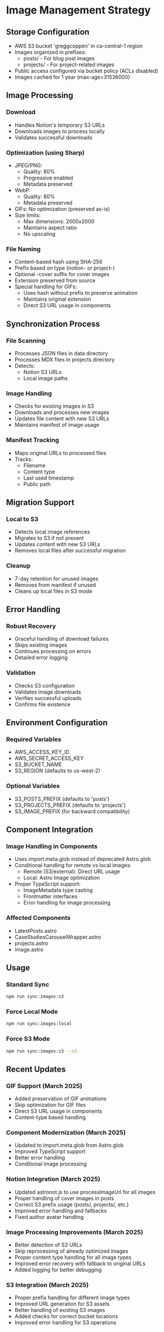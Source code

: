 # Image Management Strategy

## Storage Configuration

- AWS S3 bucket 'greggcoppen' in ca-central-1 region
- Images organized in prefixes:
  - posts/ - For blog post images
  - projects/ - For project-related images
- Public access configured via bucket policy (ACLs disabled)
- Images cached for 1 year (max-age=31536000)

## Image Processing

### Download
- Handles Notion's temporary S3 URLs
- Downloads images to process locally
- Validates successful downloads

### Optimization (using Sharp)
- JPEG/PNG: 
  - Quality: 80%
  - Progressive enabled
  - Metadata preserved
- WebP:
  - Quality: 80%
  - Metadata preserved
- GIFs: No optimization (preserved as-is)
- Size limits:
  - Max dimensions: 2000x2000
  - Maintains aspect ratio
  - No upscaling

### File Naming
- Content-based hash using SHA-256
- Prefix based on type (notion- or project-)
- Optional -cover suffix for cover images
- Extension preserved from source
- Special handling for GIFs:
  - Uses hash without prefix to preserve animation
  - Maintains original extension
  - Direct S3 URL usage in components

## Synchronization Process

### File Scanning
- Processes JSON files in data directory
- Processes MDX files in projects directory
- Detects:
  - Notion S3 URLs
  - Local image paths

### Image Handling
- Checks for existing images in S3
- Downloads and processes new images
- Updates file content with new S3 URLs
- Maintains manifest of image usage

### Manifest Tracking
- Maps original URLs to processed files
- Tracks:
  - Filename
  - Content type
  - Last used timestamp
  - Public path

## Migration Support

### Local to S3
- Detects local image references
- Migrates to S3 if not present
- Updates content with new S3 URLs
- Removes local files after successful migration

### Cleanup
- 7-day retention for unused images
- Removes from manifest if unused
- Cleans up local files in S3 mode

## Error Handling

### Robust Recovery
- Graceful handling of download failures
- Skips existing images
- Continues processing on errors
- Detailed error logging

### Validation
- Checks S3 configuration
- Validates image downloads
- Verifies successful uploads
- Confirms file existence

## Environment Configuration

### Required Variables
- AWS_ACCESS_KEY_ID
- AWS_SECRET_ACCESS_KEY
- S3_BUCKET_NAME
- S3_REGION (defaults to us-west-2)

### Optional Variables
- S3_POSTS_PREFIX (defaults to 'posts')
- S3_PROJECTS_PREFIX (defaults to 'projects')
- S3_IMAGE_PREFIX (for backward compatibility)

## Component Integration

### Image Handling in Components
- Uses import.meta.glob instead of deprecated Astro.glob
- Conditional handling for remote vs local images:
  - Remote (S3/external): Direct URL usage
  - Local: Astro Image optimization
- Proper TypeScript support:
  - ImageMetadata type casting
  - Frontmatter interfaces
  - Error handling for image processing

### Affected Components
- LatestPosts.astro
- CaseStudiesCarouselWrapper.astro
- projects.astro
- Image.astro

## Usage

### Standard Sync
```bash
npm run sync:images:s3
```

### Force Local Mode
```bash
npm run sync:images:local
```

### Force S3 Mode
```bash
npm run sync:images:s3 --s3
```

## Recent Updates

### GIF Support (March 2025)
- Added preservation of GIF animations
- Skip optimization for GIF files
- Direct S3 URL usage in components
- Content-type based handling

### Component Modernization (March 2025)
- Updated to import.meta.glob from Astro.glob
- Improved TypeScript support
- Better error handling
- Conditional image processing

### Notion Integration (March 2025)
- Updated astronot.js to use processImageUrl for all images
- Proper handling of cover images in posts
- Correct S3 prefix usage (posts/, projects/, etc.)
- Improved error handling and fallbacks
- Fixed author avatar handling

### Image Processing Improvements (March 2025)
- Better detection of S3 URLs
- Skip reprocessing of already optimized images
- Proper content type handling for all image types
- Improved error recovery with fallback to original URLs
- Added logging for better debugging

### S3 Integration (March 2025)
- Proper prefix handling for different image types
- Improved URL generation for S3 assets
- Better handling of existing S3 images
- Added checks for correct bucket locations
- Improved error handling for S3 operations
